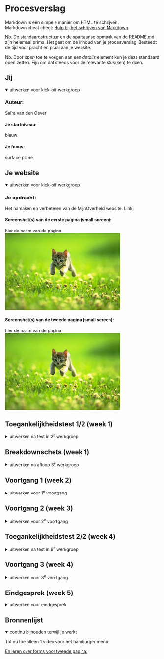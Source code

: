 # Procesverslag
Markdown is een simpele manier om HTML te schrijven.  
Markdown cheat cheet: [Hulp bij het schrijven van Markdown](https://github.com/adam-p/markdown-here/wiki/Markdown-Cheatsheet).

Nb. De standaardstructuur en de spartaanse opmaak van de README.md zijn helemaal prima. Het gaat om de inhoud van je procesverslag. Besteedt de tijd voor pracht en praal aan je website.

Nb. Door *open* toe te voegen aan een *details* element kun je deze standaard open zetten. Fijn om dat steeds voor de relevante stuk(ken) te doen.





## Jij

<details open>
  <summary>uitwerken voor kick-off werkgroep</summary>

  ### Auteur:
  Saïra van den Oever

  #### Je startniveau:
  blauw

  #### Je focus:
  surface plane
 
</details>





## Je website

<details open>
  <summary>uitwerken voor kick-off werkgroep</summary>

  ### Je opdracht:
  Het namaken en verbeteren van de MijnOverheid website. Link: 

  #### Screenshot(s) van de eerste pagina (small screen): 
  hier de naam van de pagina  
  <img src="readme-images/dummy-plaatje.jpg" width="375px" alt="omschrijving van de pagina">

  #### Screenshot(s) van de tweede pagina (small screen):
  hier de naam van de pagina  
  <img src="readme-images/dummy-plaatje.jpg" width="375px" alt="omschrijving van de pagina">
 
</details>



## Toegankelijkheidstest 1/2 (week 1)

<details>
  <summary>uitwerken na test in 2<sup>e</sup> werkgroep</summary>

  ### Bevindingen
  Lijst met je bevindingen die in de test naar voren kwamen:

</details>



## Breakdownschets (week 1)

<details>
  <summary>uitwerken na afloop 3<sup>e</sup> werkgroep</summary>

  ### de hele pagina: 
  <img src="readme-images/dummy-plaatje.jpg" width="375px" alt="breakdown van de hele pagina">

  ### dynamisch deel (bijv menu): 
  <img src="readme-images/dummy-plaatje.jpg" width="375px" alt="breakdown van een dynamisch deel">

  ### wellicht nog een dynamisch deel (bijv filter): 
  <img src="readme-images/dummy-plaatje.jpg" width="375px" alt="breakdown van nog een dynamisch deel">

  <img src="/images/breakdownschetsen.pdf" alt="Breakdown schetsen">

</details>





## Voortgang 1 (week 2)

<details>
  <summary>uitwerken voor 1<sup>e</sup> voortgang</summary>

  ### Stand van zaken
  Stand van zaken is dat ik de website MijnOverheid heb gekozen. Hier heb ik breakdownschetsen gemaakt van 2 pagina's. De homepagina en het contactformulier. Daarbij het ik voor de eerste pagina door middel van de breakdown schets mijn html opgesteld. Deze week heb ik ook alle opdrachten gedaan tijdens de lessen. Hierbij horen de opdrachten van grid maar ook de toegankelijkheidstest bij van de officiele website. Dit zijn de foto's van de test:
  <img src="/images/">
  <img src="/images/">
  <img src="/images/">

Uit de test kwam vooral, over het algemeen heel erg naar voren dat het al een hele toegankelijke website is. Ik wil gaan testen dat als ik wat aanpassingen maak aan de pagina of het dan nog zo toegankelijk is.
ten slotte heb ik ook de opdrachten van flexbox en javascript gemaakt... alle opdrachten. Ze gingen en gaan allemaal altijd goed. Ik ben benieuwd of ik ze straks ook zelf kan toepassen. Het begin is erg lastig.


  Hier zijn de breakdown schetsen:
  <img src="/images/breakdownschetsen.pdf">

  Aantekeningen toegankelijkheids les:
  <img src="/images/">


  ### Agenda voor meeting
  Vragen of de geschreven html goed is. Ook Vragen hoe is sections of articles moet gaan gebruiken. En welke van de twee. OOk vragen over de details op de pagina qua bulletpoints etc.


  ### Verslag van meeting
  Tijdens het eerste gesprek heb ik gevraagd of mijn html goed was en zijn we die doorgelopen. Ook kwamen er nog vragen naar voren of section en articles en hebben we dat behandeld. Er werd duidelijk gemaakt dan sections echt een thema hebben en articles meer onderscheid maken van elkaar. Ook kwam het in dit feedback gesprek naar voren dat je logo ook in je h1 kan staan. + gap is makkelijker dan margin volgens Vasilis. Style per list item kan je met een afbeelding doen bijvoorbeeld of gewoon bulletpoints houden. Ook hebben we github gefixt.

</details>





## Voortgang 2 (week 3)

<details>
  <summary>uitwerken voor 2<sup>e</sup> voortgang</summary>

  ### Stand van zaken
  alle opdrachten gingen goed. We zijn met positionering bezig geweest en de style voor de verschillende states. Ik loop vast bij mijn eigen project. Ik heb een begin in css maar krijg bijvoorbeeld het eerste element die ik in het midden wil krijgen daar niet. Ik loop vast met css en wat ik moet gebruiken (grid, flexbox etc).


  ### Agenda voor meeting
  vragen hoe ik dat element in het midden krijg


  ### Verslag van meeting
  Tijdens het gesprek heb ik hulp gekregen van de studentassistent(en) bij het recht/in het midden zetten van de juiste elementen. Verder meegekeken en geluisterd naar de vragen van de andere studenten en zelf verder gewerkt. Ook moest mijn link er nog ingezet worden dus hebben we dat geregeld.
 
 </details>





## Toegankelijkheidstest 2/2 (week 4)

<details>
  <summary>uitwerken na test in 9<sup>e</sup> werkgroep</summary>

  ### Bevindingen
  Lijst met je bevindingen die in de test naar voren kwamen (geef ook aan wat er verbeterd is):

  N.V.T test nog niet gedaan, watn website is nog niet af genoeg voor zo'n test.

</details>





## Voortgang 3 (week 4)

<details>
  <summary>uitwerken voor 3<sup>e</sup> voortgang</summary>

  ### Stand van zaken
  Bezig geweest met de html van pagina 2 en daarbij behoorde 'form'. Maar allerlei vragen over form dus die neem ik mee naar het feedbackgesprek.
  Css niet veel verder, blijft lastig.

  Na deze weeks meeting ben ik bezig geweest met een hamburgermenu die er nu ook in zit. Alleen ging dat met een tutorial en dus ook divs/classes dus die moet ik nog overzetten.


  ### Agenda voor meeting
  Voor deze meeting voelde ik me minder voorbereid. Wel had ik vragen over forms en hoe dat in elkaar zat, dat hielp wel. Daarnaast hadden klasgenoten moeite met het wegwerken van classes.


  ### Verslag van meeting
  forms is nu geregeld, ik weet de elementen die ik kan gebruiken. Classes kan je ook in plaats van een punt ook aanspreken met attributes., bijvoorbeeld met 'eindigd met' of 'begint met' dus dan krijg je bijvoorbeeld [class^="open"] wat betekent, een class die begint met open wordt geselecteerd en dan kan je het zo in je css zetten. Wat betreft forms: For en id zijn gekoppeld met zelfde naam, dan is goed voor screenreader en erop klikken dan komt de input op de focus.

</details>





## Eindgesprek (week 5)

<details>
  <summary>uitwerken voor eindgesprek</summary>

  ### Je uitkomst - karakteristiek screenshots:
  <img src="readme-images/dummy-plaatje.jpg" width="375px" alt="uitomst opdracht 1">
  hier komt plaatje van mijn uiteindelijke resultaat van de twee pagina's zodra ik deze heb.


  ### Dit ging goed/Heb ik geleerd: 
  geleerd dat ik code nog wat erger vind dan zelf gedacht.

  <img src="readme-images/dummy-plaatje.jpg" width="375px" alt="top">


  ### Dit was lastig/Is niet gelukt:
  Het afmaken van de opdracht. Ik heb meer tijd nodig en ik denk ook assistentie, ik hoop nog een feedback gesprek in te kunnen plannen vóór de herkansing.

  <img src="readme-images/dummy-plaatje.jpg" width="375px" alt="bummer">
</details>



## Bronnenlijst

<details open>
  <summary>continu bijhouden terwijl je werkt</summary>

  Tot nu toe alleen 1 video voor het hamburger menu:
  <a href url="https://www.youtube.com/watch?v=aNDqzlAKmZc">

  En leren over forms voor tweede pagina:
  <a href url="https://www.youtube.com/watch?v=2O8pkybH6po&t=162s">

</details>